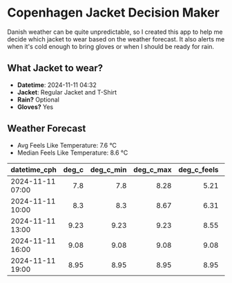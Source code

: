 
# Copenhagen Jacket Decision Maker

Danish weather can be quite unpredictable, so I created this app to help me decide which jacket to wear based on the weather forecast. 
It also alerts me when it's cold enough to bring gloves or when I should be ready for rain.

## What Jacket to wear?

- **Datetime**: 2024-11-11 04:32
- **Jacket**: Regular Jacket and T-Shirt
- **Rain?** Optional
- **Gloves?** Yes

## Weather Forecast
- Avg Feels Like Temperature: 7.6 °C
- Median Feels Like Temperature: 8.6 °C

| datetime_cph     |   deg_c |   deg_c_min |   deg_c_max |   deg_c_feels | weather   | wind   | rain   |
|:-----------------|--------:|------------:|------------:|--------------:|:----------|:-------|:-------|
| 2024-11-11 07:00 |    7.8  |        7.8  |        8.28 |          5.21 | Clouds    | Low    | None   |
| 2024-11-11 10:00 |    8.3  |        8.3  |        8.67 |          6.31 | Rain      | Low    | Low    |
| 2024-11-11 13:00 |    9.23 |        9.23 |        9.23 |          8.55 | Clouds    | Low    | None   |
| 2024-11-11 16:00 |    9.08 |        9.08 |        9.08 |          9.08 | Clouds    | Low    | None   |
| 2024-11-11 19:00 |    8.95 |        8.95 |        8.95 |          8.95 | Clouds    | Low    | None   |
        